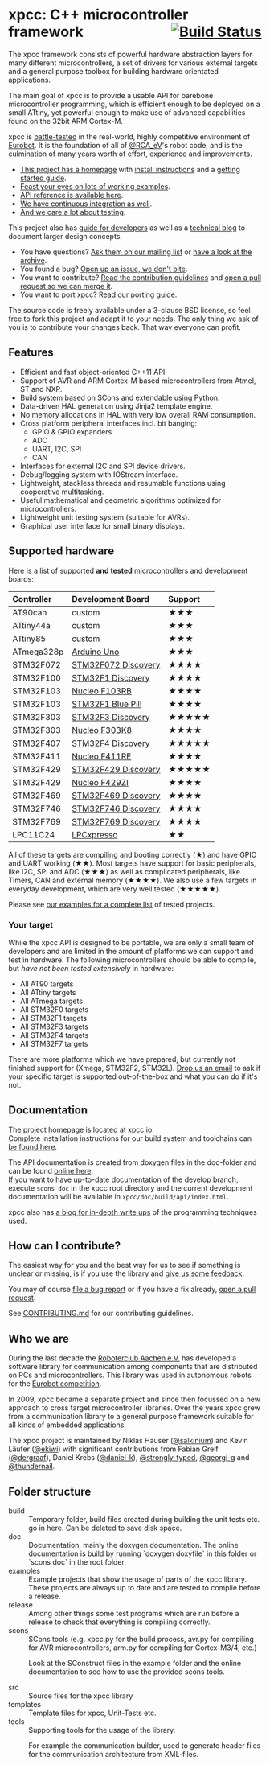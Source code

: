 # xpcc: C++ microcontroller framework <span style="float:right;"><a href="https://travis-ci.org/roboterclubaachen/xpcc" style="border-bottom:none">![Build Status](https://travis-ci.org/roboterclubaachen/xpcc.svg?branch=develop)</a></span>

The xpcc framework consists of powerful hardware abstraction layers for many
different microcontrollers, a set of drivers for various external targets and a general purpose toolbox for building hardware orientated applications.

The main goal of xpcc is to provide a usable API for barebone microcontroller programming,
which is efficient enough to be deployed on a small ATtiny, yet powerful enough to make
use of advanced capabilities found on the 32bit ARM Cortex-M.

xpcc is [battle-tested](#who-we-are) in the real-world, highly competitive
environment of [Eurobot][].
It is the foundation of all of [@RCA_eV][rca]'s robot code, and is the
culmination of many years worth of effort, experience and improvements.

- [This project has a homepage](http://xpcc.io) with [install instructions][install] and a [getting started guide][guide].
- [Feast your eyes on lots of working examples][examples].
- [API reference is available here][reference].
- [We have continuous integration as well][travis_ci].
- [And we care a lot about testing](TESTING.md).

This project also has [guide for developers][guide] as well as a [technical blog][blog] to document larger design concepts.

- You have questions? [Ask them on our mailing list][mailing_list]
or [have a look at the archive][mailing_archive].
- You found a bug? [Open up an issue, we don't bite][issues].
- You want to contribute? [Read the contribution guidelines][contributing] and [open a pull request so we can merge it][prs].
- You want to port xpcc? [Read our porting guide][porting].

The source code is freely available under a 3-clause BSD license, so feel
free to fork this project and adapt it to your needs.
The only thing we ask of you is to contribute your changes back.
That way everyone can profit.

## Features

- Efficient and fast object-oriented C++11 API.
- Support of AVR and ARM Cortex-M based microcontrollers from Atmel, ST and NXP.
- Build system based on SCons and extendable using Python.
- Data-driven HAL generation using Jinja2 template engine.
- No memory allocations in HAL with very low overall RAM consumption.
- Cross platform peripheral interfaces incl. bit banging:
    - GPIO & GPIO expanders
    - ADC
    - UART, I2C, SPI
    - CAN
- Interfaces for external I2C and SPI device drivers.
- Debug/logging system with IOStream interface.
- Lightweight, stackless threads and resumable functions using cooperative multitasking.
- Useful mathematical and geometric algorithms optimized for microcontrollers.
- Lightweight unit testing system (suitable for AVRs).
- Graphical user interface for small binary displays.

## Supported hardware

Here is a list of supported **and tested** microcontrollers and development boards:

| Controller | Development Board       | Support                             |
|:-----------|:------------------------|:------------------------------------|
| AT90can    | custom                  | &#9733;&#9733;&#9733;               |
| ATtiny44a  | custom                  | &#9733;&#9733;&#9733;               |
| ATtiny85   | custom                  | &#9733;&#9733;&#9733;               |
| ATmega328p | [Arduino Uno][]         | &#9733;&#9733;&#9733;               |
| STM32F072  | [STM32F072 Discovery][] | &#9733;&#9733;&#9733;&#9733;        |
| STM32F100  | [STM32F1 Discovery][]   | &#9733;&#9733;&#9733;&#9733;        |
| STM32F103  | [Nucleo F103RB][]       | &#9733;&#9733;&#9733;&#9733;        |
| STM32F103  | [STM32F1 Blue Pill][]   | &#9733;&#9733;&#9733;&#9733;        |
| STM32F303  | [STM32F3 Discovery][]   | &#9733;&#9733;&#9733;&#9733;&#9733; |
| STM32F303  | [Nucleo F303K8][]       | &#9733;&#9733;&#9733;&#9733;        |
| STM32F407  | [STM32F4 Discovery][]   | &#9733;&#9733;&#9733;&#9733;&#9733; |
| STM32F411  | [Nucleo F411RE][]       | &#9733;&#9733;&#9733;&#9733;        |
| STM32F429  | [STM32F429 Discovery][] | &#9733;&#9733;&#9733;&#9733;&#9733; |
| STM32F429  | [Nucleo F429ZI][]       | &#9733;&#9733;&#9733;&#9733;        |
| STM32F469  | [STM32F469 Discovery][] | &#9733;&#9733;&#9733;&#9733;        |
| STM32F746  | [STM32F746 Discovery][] | &#9733;&#9733;&#9733;&#9733;        |
| STM32F769  | [STM32F769 Discovery][] | &#9733;&#9733;&#9733;&#9733;        |
| LPC11C24   | [LPCxpresso][]          | &#9733;&#9733;                      |

All of these targets are compiling and booting correctly
(&#9733;)
and have GPIO and UART working
(&#9733;&#9733;).
Most targets have support for basic peripherals, like I2C, SPI and ADC
(&#9733;&#9733;&#9733;)
as well as complicated peripherals, like Timers, CAN and external memory
(&#9733;&#9733;&#9733;&#9733;).
We also use a few targets in everyday development, which are very well tested
(&#9733;&#9733;&#9733;&#9733;&#9733;).

Please see [our examples for a complete list][examples] of tested projects.

### Your target

While the xpcc API is designed to be portable, we are only a small team of developers and are limited in the amount of platforms we can support and test in hardware.
The following microcontrollers should be able to compile, but *have not been tested extensively* in hardware:

- All AT90 targets
- All ATtiny targets
- All ATmega targets
- All STM32F0 targets
- All STM32F1 targets
- All STM32F3 targets
- All STM32F4 targets
- All STM32F7 targets

There are more platforms which we have prepared, but currently not finished support for (Xmega, STM32F2, STM32L).
[Drop us an email][mailing_list] to ask if your specific target is supported out-of-the-box and what you can do if it's not.

## Documentation

The project homepage is located at [xpcc.io](http://xpcc.io).  
Complete installation instructions for our build system and toolchains can [be found here][install].

The API documentation is created from doxygen files in the doc-folder and can be found [online here](http://xpcc.io/api/modules.html).  
If you want to have up-to-date documentation of the develop branch, execute `scons doc`
in the xpcc root directory and the current development documentation will be available
in `xpcc/doc/build/api/index.html`.

xpcc also has [a blog for in-depth write ups](http://blog.xpcc.io) of the programming techniques used.

## How can I contribute?

The easiest way for you and the best way for us to see if something is unclear or missing, is if you use the library and [give us some feedback](http://mailman.rwth-aachen.de/mailman/listinfo/xpcc-dev).

You may of course [file a bug report](https://github.com/roboterclubaachen/xpcc/issues) or if you have a fix already, [open a pull request](https://github.com/roboterclubaachen/xpcc/pulls).

See [CONTRIBUTING.md](CONTRIBUTING.md) for our contributing guidelines.

## Who we are

During the last decade the [Roboterclub Aachen e.V.][rca_ev] has developed a software library for communication among components that are distributed on PCs and microcontrollers. This library was used in autonomous robots for the [Eurobot competition][eurobot].

In 2009, xpcc became a separate project and since then focussed on a new approach to cross target microcontroller libraries. Over the years xpcc grew from a communication library to a general purpose framework suitable for all kinds of embedded applications.

The xpcc project is maintained by
Niklas Hauser ([@salkinium](https://github.com/salkinium)) and
Kevin Läufer ([@ekiwi](https://github.com/ekiwi)) with significant contributions from
Fabian Greif ([@dergraaf](https://github.com/dergraaf)),
Daniel Krebs ([@daniel-k](https://github.com/daniel-k)),
[@strongly-typed](https://github.com/strongly-typed), [@georgi-g](https://github.com/georgi-g) and
[@thundernail](https://github.com/thundernail).

## Folder structure

<dl>
<dt>build</dt>
<dd>
  Temporary folder, build files created during building the unit tests etc.
  go in here. Can be deleted to save disk space.
</dd>

<dt>doc</dt>
<dd>
  Documentation, mainly the doxygen documentation. The online documentation
  is build by running `doxygen doxyfile` in this folder or `scons doc` in
  the root folder.
</dd>

<dt>examples</dt>
<dd>
  Example projects that show the usage of parts of the xpcc library. These
  projects are always up to date and are tested to compile before a
  release.
</dd>

<dt>release</dt>
<dd>
  Among other things some test programs which are run before a release to
  check that everything is compiling correctly.
</dd>

<dt>scons</dt>
<dd>
  SCons tools (e.g. xpcc.py for the build process, avr.py for compiling for
  AVR microcontrollers, arm.py for compiling for Cortex-M3/4, etc.)

  Look at the SConstruct files in the example folder and the online
  documentation to see how to use the provided scons tools.
</dd>

<dt>src</dt>
<dd>
  Source files for the xpcc library
</dd>

<dt>templates</dt>
<dd>
  Template files for xpcc, Unit-Tests etc.
</dd>

<dt>tools</dt>
<dd>
  Supporting tools for the usage of the library.

  For example the communication builder, used to generate header files for the
  communication architecture from XML-files.
</dd>
</dl>



[virtualbox]: https://www.virtualbox.org/wiki/Downloads
[vagrant]: http://www.vagrantup.com/downloads.html
[rca-vm]: https://github.com/roboterclubaachen/rca-vm

[prs]: https://github.com/roboterclubaachen/xpcc/pulls
[contributing]: https://github.com/roboterclubaachen/xpcc/tree/develop/CONTRIBUTING.md
[porting]: https://github.com/roboterclubaachen/xpcc/blob/develop/PORTING.md
[issues]: https://github.com/roboterclubaachen/xpcc/issues
[rca_ev]: http://www.roboterclub.rwth-aachen.de/
[eurobot]: http://www.eurobot.org/
[travis_ci]: https://travis-ci.org/roboterclubaachen/xpcc
[testing]: http://xpcc.io/guide/testing
[mailing_archive]: https://www.mail-archive.com/xpcc-dev@lists.rwth-aachen.de
[examples]: https://github.com/roboterclubaachen/xpcc/tree/develop/examples
[mailing_list]: http://mailman.rwth-aachen.de/mailman/listinfo/xpcc-dev
[guide]: http://xpcc.io/guide/getting-started
[install]: http://xpcc.io/installation
[reference]: http://xpcc.io/reference/api
[blog]: http://blog.xpcc.io
[rca]: http://www.roboterclub.rwth-aachen.de

[Arduino Uno]: https://www.arduino.cc/en/Main/ArduinoBoardUno
[STM32F072 Discovery]: http://www.st.com/web/catalog/tools/FM116/CL1620/SC959/SS1532/LN1848/PF259724
[STM32F1 Discovery]: http://www.st.com/web/catalog/tools/FM116/CL1620/SC959/SS1532/LN1848/PF250863
[Nucleo F103RB]: http://www.st.com/web/catalog/tools/FM116/SC959/SS1532/LN1847/PF259875
[STM32F1 Blue Pill]: http://wiki.stm32duino.com/index.php?title=Blue_Pill
[STM32F3 Discovery]: http://www.st.com/web/catalog/tools/FM116/CL1620/SC959/SS1532/LN1848/PF254044
[Nucleo F303K8]: http://www.st.com/en/evaluation-tools/nucleo-f303k8.html
[STM32F4 Discovery]: http://www.st.com/web/catalog/tools/FM116/CL1620/SC959/SS1532/LN1848/PF252419
[Nucleo F411RE]: http://www.st.com/web/catalog/tools/FM116/SC959/SS1532/LN1847/PF260320
[STM32F429 Discovery]: http://www.st.com/web/catalog/tools/FM116/CL1620/SC959/SS1532/LN1848/PF259090
[Nucleo F429ZI]: http://www.st.com/web/en/catalog/tools/PF262637
[STM32F469 Discovery]: http://www.st.com/web/catalog/tools/FM116/CL1620/SC959/SS1532/LN1848/PF262395
[STM32F746 Discovery]: http://www.st.com/web/catalog/tools/FM116/CL1620/SC959/SS1532/LN1848/PF261641
[STM32F769 Discovery]: http://www.st.com/content/st_com/en/products/evaluation-tools/product-evaluation-tools/mcu-eval-tools/stm32-mcu-eval-tools/stm32-mcu-discovery-kits/32f769idiscovery.html
[LPCxpresso]: https://www.lpcware.com/LPCXpressoV1Boards
